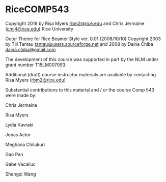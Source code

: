 # RiceCOMP543

  Copyright 2018  by Risa Myers  <rbm2@rice.edu> and Chris Jermaine (cmj4@rice.edu) Rice University

 Outer Theme for Rice Beamer Style ver. 0.01 (2008/10/10) Copyright 2003 by Till Tantau   <tantau@users.sourceforge.net> and 2008 by Daina Chiba <daina.chiba@gmail.com>

The development of this course was supported in part by the NLM under grant number T15LM007093.

Additional (draft) course instructor materials are available by contacting Risa Myers (rbm2@rice.edu)

Substantial contributions to this material and / or the course Comp 543 were made by:

Chris Jermaine

Risa Myers

Lydia Kavraki

Jonas Actor

Meghana Chilukuri

Gao Pan

Gabe Vacaliuc

Shengqi Wang

